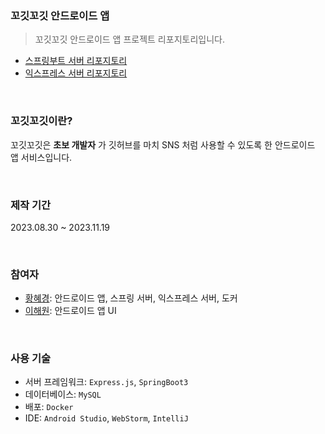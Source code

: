 ### 꼬깃꼬깃 안드로이드 앱
> 꼬깃꼬깃 안드로이드 앱 프로젝트 리포지토리입니다.

- [스프링부트 서버 리포지토리](https://github.com/hyeg0121/Gogit-UserService)
- [익스프레스 서버 리포지토리](https://github.com/hyeg0121/Gogit-PostService)

<br>

### 꼬깃꼬깃이란?
꼬깃꼬깃은 **초보 개발자** 가 깃허브를 마치 SNS 처럼 사용할 수 있도록 한 안드로이드 앱 서비스입니다.

<br>

### 제작 기간
2023.08.30 ~ 2023.11.19

<br>

### 참여자
- [황혜경](https://github.com/hyeg0121): 안드로이드 앱, 스프링 서버, 익스프레스 서버, 도커
- [이해원](https://github.com/haewon1106): 안드로이드 앱 UI

<br>

### 사용 기술
- 서버 프레임워크: `Express.js`, `SpringBoot3`
- 데이터베이스: `MySQL`
- 배포: `Docker`
- IDE: `Android Studio`, `WebStorm`, `IntelliJ`
